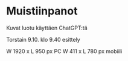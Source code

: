 # Muistiinpanot
Kuvat luotu käyttäen ChatGPT:tä

Torstain 9.10. klo 9.40 esittely

W 1920 x L 950 px PC
W 411 x L 780 px mobiili







